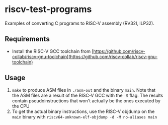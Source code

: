 # riscv-test-programs
Examples of converting C programs to RISC-V assembly (RV32I, ILP32).

## Requirements
- Install the RISC-V GCC toolchain from [https://github.com/riscv-collab/riscv-gnu-toolchain](https://github.com/riscv-collab/riscv-gnu-toolchain)

## Usage

1. ``make`` to produce ASM files in ``./asm-out`` and the binary ``main``. Note that the ASM files are a result of the RISC-V GCC with the ``-S`` flag. The results contain pseudoinstructions that won't actually be the ones executed by the CPU
2. To get the actual binary instructions, use the RISC-V objdump on the ``main`` binary with ``riscv64-unknown-elf-objdump -d -M no-aliases main``